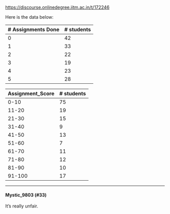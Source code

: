https://discourse.onlinedegree.iitm.ac.in/t/172246

Here is the data below:</p>
<div class="md-table">
<table>
<thead>
<tr>
<th># Assignments Done</th>
<th># students</th>
</tr>
</thead>
<tbody>
<tr>
<td>0</td>
<td>42</td>
</tr>
<tr>
<td>1</td>
<td>33</td>
</tr>
<tr>
<td>2</td>
<td>22</td>
</tr>
<tr>
<td>3</td>
<td>19</td>
</tr>
<tr>
<td>4</td>
<td>23</td>
</tr>
<tr>
<td>5</td>
<td>28</td>
</tr>
</tbody>
</table>
</div><div class="md-table">
<table>
<thead>
<tr>
<th>Assignment_Score</th>
<th># students</th>
</tr>
</thead>
<tbody>
<tr>
<td>0-10</td>
<td>75</td>
</tr>
<tr>
<td>11-20</td>
<td>19</td>
</tr>
<tr>
<td>21-30</td>
<td>15</td>
</tr>
<tr>
<td>31-40</td>
<td>9</td>
</tr>
<tr>
<td>41-50</td>
<td>13</td>
</tr>
<tr>
<td>51-60</td>
<td>7</td>
</tr>
<tr>
<td>61-70</td>
<td>11</td>
</tr>
<tr>
<td>71-80</td>
<td>12</td>
</tr>
<tr>
<td>81-90</td>
<td>10</td>
</tr>
<tr>
<td>91-100</td>
<td>17</td>
</tr>
</tbody>
</table>
</div><hr>

<h4>Mystic_9803 (#33)</h4>
<p>It’s really unfair.